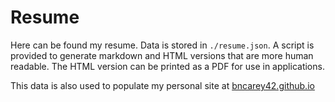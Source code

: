 # Resume

Here can be found my resume. Data is stored in `./resume.json`. 
A script is provided to generate markdown and HTML versions that are more human readable. 
The HTML version can be printed as a PDF for use in applications.

This data is also used to populate my personal site at [bncarey42.github.io](http://bncarey42.github.io)
